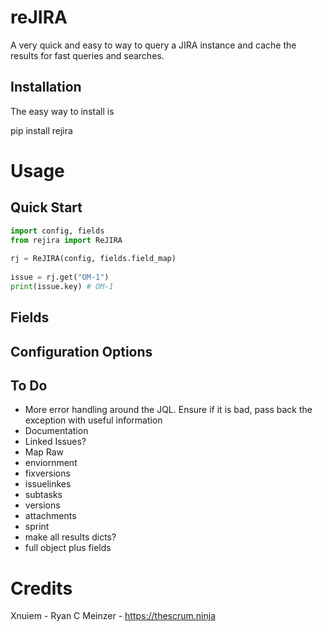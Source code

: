 # reJIRA
A very quick and easy to way to query a JIRA instance and cache the results for fast queries and searches.   


## Installation
The easy way to install is 

pip install rejira


# Usage

## Quick Start
```python
import config, fields
from rejira import ReJIRA
 
rj = ReJIRA(config, fields.field_map)
 
issue = rj.get("OM-1")
print(issue.key) # OM-1
```
## Fields



## Configuration Options





## To Do
* More error handling around the JQL.  Ensure if it is bad, pass back the exception with useful information
* Documentation 
* Linked Issues?
* Map Raw
* enviornment
* fixversions
* issuelinkes
* subtasks
* versions
* attachments
* sprint
* make all results dicts?
* full object plus fields


# Credits
Xnuiem - Ryan C Meinzer - https://thescrum.ninja